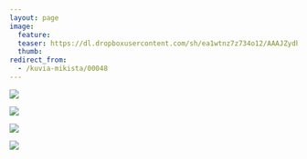 ```yaml
---
layout: page
image:
  feature:
  teaser: https://dl.dropboxusercontent.com/sh/ea1wtnz7z734o12/AAAJZydh6HE_m0D0af72PtWna/mikin-kuvat/1/DSC27282-245px.jpg
  thumb:
redirect_from:
  - /kuvia-mikista/00048
---
```


[![](https://dl.dropboxusercontent.com/sh/ea1wtnz7z734o12/AABJTBzG-TfDtJSNBjNKMo5Wa/mikin-kuvat/1/DSC27233-800px.jpg)](https://dl.dropboxusercontent.com/sh/ea1wtnz7z734o12/AADMQw_opOnBTuityGh0ywXQa/mikin-kuvat/1/DSC27233.JPG)

[![](https://dl.dropboxusercontent.com/sh/ea1wtnz7z734o12/AACoDwxE-sz0k6jpTxGzD__8a/mikin-kuvat/1/DSC27270-800px.jpg)](https://dl.dropboxusercontent.com/sh/ea1wtnz7z734o12/AABZnIveOy1ZZBUPM9YK9kr3a/mikin-kuvat/1/DSC27270.JPG)

[![](https://dl.dropboxusercontent.com/sh/ea1wtnz7z734o12/AADL-Krsc7zi7-vx7vAaZIgsa/mikin-kuvat/1/DSC27282-800px.jpg)](https://dl.dropboxusercontent.com/sh/ea1wtnz7z734o12/AACHX-F5OP6P2cSOBbxAqsO3a/mikin-kuvat/1/DSC27282.JPG)

[![](https://dl.dropboxusercontent.com/sh/ea1wtnz7z734o12/AADUSzKy_qACr8jxlrBChHrPa/mikin-kuvat/1/DSC30983-800px.jpg)](https://dl.dropboxusercontent.com/sh/ea1wtnz7z734o12/AAC6Wckj1wslYymSU-zhC6X2a/mikin-kuvat/1/DSC30983.jpg)
